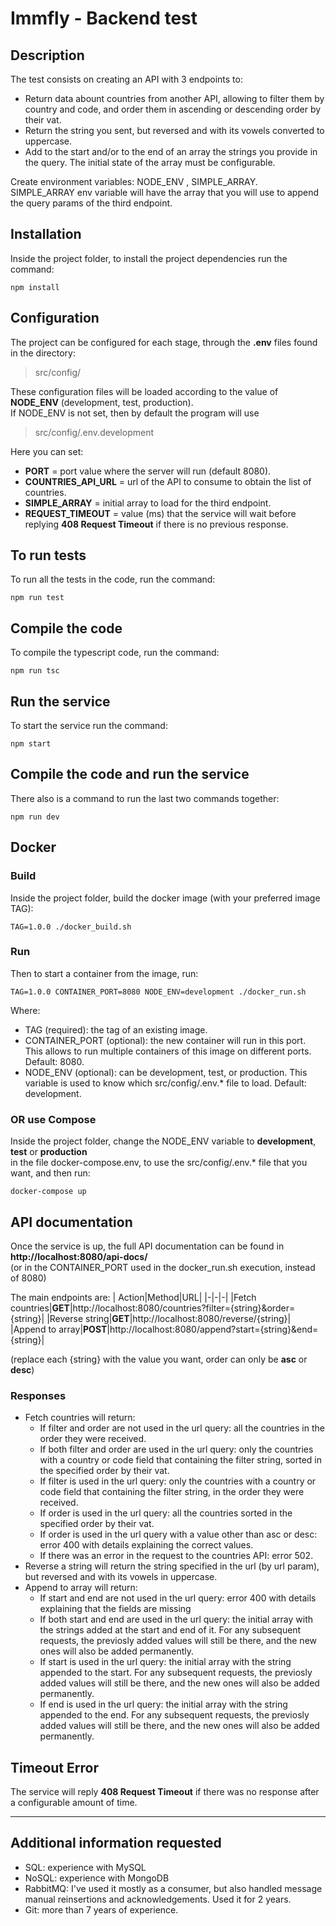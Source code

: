 # Immfly - Backend test

## Description
The test consists on creating an API with 3 endpoints to:
- Return data abount countries from another API, allowing to filter them by country and code, and order them in ascending or descending order by their vat.
- Return the string you sent, but reversed and with its vowels converted to uppercase.
- Add to the start and/or to the end of an array the strings you provide in the query. The initial state of the array must be configurable.

Create environment variables: NODE_ENV​ , SIMPLE_ARRAY​. \
SIMPLE_ARRAY env variable will have the array that you will use to append the query params of the third endpoint.

## Installation
Inside the project folder, to install the project dependencies run the command:
~~~
npm install
~~~

## Configuration
The project can be configured for each stage, through the **.env** files found in the directory: 
> src/config/

These configuration files will be loaded according to the value of **NODE_ENV** (development, test, production).\
If NODE_ENV is not set, then by default the program will use
> src/config/.env.development

Here you can set:
- **PORT** = port value where the server will run (default 8080).
- **COUNTRIES_API_URL** = url of the API to consume to obtain the list of countries.
- **SIMPLE_ARRAY** = initial array to load for the third endpoint.
- **REQUEST_TIMEOUT** = value (ms) that the service will wait before replying **408 Request Timeout** if there is no previous response.

## To run tests
To run all the tests in the code, run the command:
~~~
npm run test
~~~

## Compile the code
To compile the typescript code, run the command:
~~~
npm run tsc
~~~

## Run the service
To start the service run the command:
~~~
npm start
~~~

## Compile the code and run the service
There also is a command to run the last two commands together:
~~~
npm run dev
~~~

## Docker
### Build
Inside the project folder, build the docker image (with your preferred image TAG):
~~~
TAG=1.0.0 ./docker_build.sh
~~~

### Run
Then to start a container from the image, run:
~~~
TAG=1.0.0 CONTAINER_PORT=8080 NODE_ENV=development ./docker_run.sh
~~~
Where:
- TAG (required): the tag of an existing image.
- CONTAINER_PORT (optional): the new container will run in this port. This allows to run multiple containers of this image on different ports. Default: 8080.
- NODE_ENV (optional): can be development, test, or production. This variable is used to know which src/config/.env.* file to load. Default: development.

### OR use Compose
Inside the project folder, change the NODE_ENV variable to **development**, **test** or **production** \
in the file docker-compose.env, to use the src/config/.env.* file that you want, and then run:
~~~
docker-compose up
~~~

## API documentation
Once the service is up, the full API documentation can be found in\
**http://localhost:8080/api-docs/** \
(or in the CONTAINER_PORT used in the docker_run.sh execution, instead of 8080)

The main endpoints are:
| Action|Method|URL|
|-|-|-|
|Fetch countries|**GET**|http://localhost:8080/countries?filter={string}&order={string}|
|Reverse string|**GET**|http://localhost:8080/reverse/{string}|
|Append to array|**POST**|http://localhost:8080/append?start={string}&end={string}|

(replace each {string} with the value you want, order can only be **asc** or **desc**)

### Responses
- Fetch countries will return:
    - If filter and order are not used in the url query: all the countries in the order they were received.
    - If both filter and order are used in the url query: only the countries with a country or code field that containing the filter string, sorted in the specified order by their vat.
    - If filter is used in the url query: only the countries with a country or code field that containing the filter string, in the order they were received.
    - If order is used in the url query: all the countries sorted in the specified order by their vat.
    - If order is used in the url query with a value other than asc or desc: error 400 with details explaining the correct values.
    - If there was an error in the request to the countries API: error 502.
- Reverse a string will return the string specified in the url (by url param), but reversed and with its vowels in uppercase.
- Append to array will return:
    - If start and end are not used in the url query: error 400 with details explaining that the fields are missing
    - If both start and end are used in the url query: the initial array with the strings added at the start and end of it. For any subsequent requests, the previosly added values will still be there, and the new ones will also be added permanently.
    - If start is used in the url query: the initial array with the string appended to the start. For any subsequent requests, the previosly added values will still be there, and the new ones will also be added permanently.
    - If end is used in the url query: the initial array with the string appended to the end. For any subsequent requests, the previosly added values will still be there, and the new ones will also be added permanently.


## Timeout Error
The service will reply **408 Request Timeout** if there was no response after a configurable amount of time.


---

## Additional information requested
- SQL: experience with MySQL
- NoSQL: experience with MongoDB
- RabbitMQ: I've used it mostly as a consumer, but also handled message manual reinsertions and acknowledgements. Used it for 2 years.
- Git: more than 7 years of experience.
